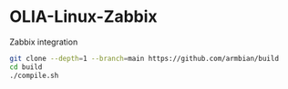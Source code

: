 # OLIA-Linux-Zabbix
 Zabbix integration

```bash
git clone --depth=1 --branch=main https://github.com/armbian/build
cd build
./compile.sh
```